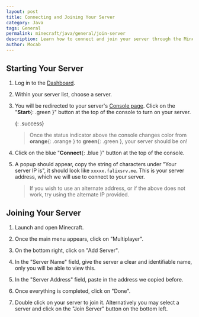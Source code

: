 ```yaml
---
layout: post
title: Connecting and Joining Your Server
category: Java
tags: General
permalink: minecraft/java/general/join-server
description: Learn how to connect and join your server through the Minecraft launcher.
author: Mocab
---
```


## Starting Your Server

1. Log in to the [Dashboard](https://client.falixnodes.net/).

2. Within your server list, choose a server.

3. You will be redirected to your server's [Console page](https://client.falixnodes.net/server/console). Click on the "**Start**{: .green }" button at the top of the console to turn on your server.

    {: .success}

    > Once the status indicator above the console changes color from **orange**{: .orange } to **green**{: .green }, your server should be on!

4. Click on the blue "**Connect**{: .blue }" button at the top of the console.

5. A popup should appear, copy the string of characters under "Your server IP is", it should look like `xxxxx.falixsrv.me`. This is your server address, which we will use to connect to your server.

    > If you wish to use an alternate address, or if the above does not work, try using the alternate IP provided.

## Joining Your Server

1. Launch and open Minecraft.

2. Once the main menu appears, click on "Multiplayer".

3. On the bottom right, click on "Add Server".

4. In the "Server Name" field, give the server a clear and identifiable name, only you will be able to view this.

5. In the "Server Address" field, paste in the address we copied before.

6. Once everything is completed, click on "Done".

7. Double click on your server to join it. Alternatively you may select a server and click on the "Join Server" button on the bottom left.
